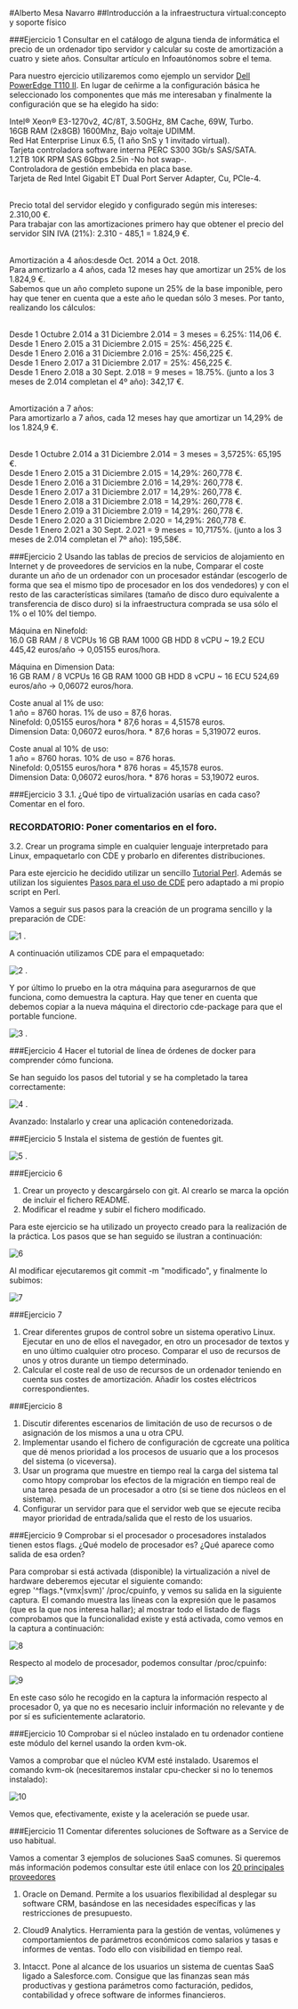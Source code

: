 
#Alberto Mesa Navarro
##Introducción a la infraestructura virtual:concepto y soporte físico

###Ejercicio 1
Consultar en el catálogo de alguna tienda de informática el precio de un ordenador tipo servidor y calcular su coste de amortización a cuatro y siete años. Consultar artículo en Infoautónomos sobre el tema.

Para nuestro ejercicio utilizaremos como ejemplo un servidor [Dell PowerEdge T110 II](http://ecomm.euro.dell.com/dellstore/basket.aspx?c=es&cs=esbsdt1&l=es&s=bsd&itemtype=CFG&oid=84adbb5e-09cf-45a4-b2cc-e2d3d0d09492). 
En lugar de ceñirme a la configuración básica he seleccionado los componentes que más me interesaban y finalmente la configuración que se ha elegido ha sido:

Intel® Xeon® E3-1270v2, 4C/8T, 3.50GHz, 8M Cache, 69W, Turbo. <br />
16GB RAM (2x8GB) 1600Mhz, Bajo voltaje UDIMM. <br />
Red Hat Enterprise Linux 6.5, (1 año SnS y 1 invitado virtual). <br />
Tarjeta controladora software interna PERC S300 3Gb/s SAS/SATA. <br />
1.2TB 10K RPM SAS 6Gbps 2.5in -No hot swap-. <br />
Controladora de gestión embebida en placa base. <br />
Tarjeta de Red Intel Gigabit ET Dual Port Server Adapter, Cu, PCIe-4. <br /> <br />

Precio total del servidor elegido y configurado según mis intereses: 2.310,00 €. <br />
Para trabajar con las amortizaciones primero hay que obtener el precio del servidor SIN IVA (21%): 2.310 - 485,1 = 1.824,9 €. <br /><br />

Amortización a 4 años:desde Oct. 2014 a Oct. 2018.<br />
Para amortizarlo a 4 años, cada 12 meses hay que amortizar un 25% de los 1.824,9 €.<br />
Sabemos que un año completo supone un 25% de la base imponible, pero hay que tener en cuenta que a este año le quedan sólo 3 meses. Por tanto, realizando los cálculos:<br /> <br />

Desde 1 Octubre 2.014 a 31 Diciembre 2.014 = 3 meses = 6.25%: 114,06 €.<br />
Desde 1 Enero 2.015 a 31 Diciembre 2.015 = 25%: 456,225 €.<br />
Desde 1 Enero 2.016 a 31 Diciembre 2.016 = 25%: 456,225 €.<br />
Desde 1 Enero 2.017 a 31 Diciembre 2.017 = 25%: 456,225 €.<br />
Desde 1 Enero 2.018 a 30 Sept. 2.018 = 9 meses = 18.75%. (junto a los 3 meses de 2.014 completan el 4º año): 342,17 €.<br /> <br />


Amortización a 7 años:<br />
Para amortizarlo a 7 años, cada 12 meses hay que amortizar un 14,29% de los 1.824,9 €.<br /><br />

Desde 1 Octubre 2.014 a 31 Diciembre 2.014 = 3 meses = 3,5725%: 65,195 €. <br />
Desde 1 Enero 2.015 a 31 Diciembre 2.015 = 14,29%: 260,778 €.<br />
Desde 1 Enero 2.016 a 31 Diciembre 2.016 = 14,29%: 260,778 €.<br />
Desde 1 Enero 2.017 a 31 Diciembre 2.017 = 14,29%: 260,778 €.<br />
Desde 1 Enero 2.018 a 31 Diciembre 2.018 = 14,29%: 260,778 €.<br />
Desde 1 Enero 2.019 a 31 Diciembre 2.019 = 14,29%: 260,778 €.<br />
Desde 1 Enero 2.020 a 31 Diciembre 2.020 = 14,29%: 260,778 €.<br />
Desde 1 Enero 2.021 a 30 Sept. 2.021 = 9 meses = 10,7175%. (junto a los 3 meses de 2.014 completan el 7º año):  195,58€.

###Ejercicio 2
Usando las tablas de precios de servicios de alojamiento en Internet y de proveedores de servicios en la nube, Comparar el coste durante un año de un ordenador con un procesador estándar (escogerlo de forma que sea el mismo tipo de procesador en los dos vendedores) y con el resto de las características similares (tamaño de disco duro equivalente a transferencia de disco duro) si la infraestructura comprada se usa sólo el 1% o el 10% del tiempo.

Máquina en Ninefold:<br />
16.0 GB RAM / 8 VCPUs	16 GB RAM	1000 GB HDD	8 vCPU	~ 19.2 ECU	445,42 euros/año -> 0,05155 euros/hora.<br />

Máquina en Dimension Data:<br />
16 GB RAM / 8 VCPUs 	16 GB RAM	1000 GB HDD	8 vCPU	~ 16 ECU	524,69 euros/año -> 0,06072 euros/hora.<br />

Coste anual al 1% de uso:<br />
1 año = 8760 horas. 1% de uso = 87,6 horas.<br />
Ninefold: 0,05155 euros/hora * 87,6 horas = 4,51578 euros.<br />
Dimension Data: 0,06072 euros/hora. * 87,6 horas = 5,319072 euros.<br />

Coste anual al 10% de uso:<br />
1 año = 8760 horas. 10% de uso = 876 horas.<br />
Ninefold: 0,05155 euros/hora * 876 horas = 45,1578 euros.<br />
Dimension Data: 0,06072 euros/hora. * 876 horas = 53,19072 euros.<br />


###Ejercicio 3
3.1. ¿Qué tipo de virtualización usarías en cada caso? Comentar en el foro.

### RECORDATORIO: Poner comentarios en el foro. ###

3.2. Crear un programa simple en cualquier lenguaje interpretado para Linux, empaquetarlo con CDE y probarlo en diferentes distribuciones.

Para este ejercicio he decidido utilizar un sencillo [Tutorial Perl](http://linuxconfig.org/perl-programming-tutorial). Además se utilizan los siguientes [Pasos para el uso de CDE](http://www.taringa.net/posts/linux/14889225/CDE-herramienta-para-crear-aplicaciones-portables-de-Linux.html) pero adaptado a mi propio script en Perl.

Vamos a seguir sus pasos para la creación de un programa sencillo y la preparación de CDE:

![1](http://s27.postimg.org/eo51afalf/Captur_Files_2.png) .

A continuación utilizamos CDE para el empaquetado:

![2](http://s28.postimg.org/ykohtm6kd/Captur_Files_1.png) .

Y por último lo pruebo en la otra máquina para asegurarnos de que funciona, como demuestra la captura. Hay que tener en cuenta que debemos copiar a la nueva máquina el directorio cde-package para que el portable funcione.

![3](http://s18.postimg.org/ou7r4cd21/Captura_de_pantalla.jpg) .


###Ejercicio 4
Hacer el tutorial de línea de órdenes de docker para comprender cómo funciona.

Se han seguido los pasos del tutorial y se ha completado la tarea correctamente:

![4](http://s29.postimg.org/cfsgj31x3/Tutorial_Docker.png) .


Avanzado: Instalarlo y crear una aplicación contenedorizada.

###Ejercicio 5
Instala el sistema de gestión de fuentes git.

![5](http://s27.postimg.org/ih0axolar/Captur_Files.png) .


###Ejercicio 6
1. Crear un proyecto y descargárselo con git. Al crearlo se marca la opción de incluir el fichero README. <br />
2. Modificar el readme y subir el fichero modificado. <br />

Para este ejercicio se ha utilizado un proyecto creado para la realización de la práctica. Los pasos que se han seguido se ilustran a continuación:

![6](http://s3.postimg.org/mfouvrrbn/Captur_Files.png)

Al modificar ejecutaremos git commit -m "modificado", y finalmente lo subimos:

![7](http://s15.postimg.org/aldx08wiz/Captur_Files_1.png)


###Ejercicio 7
1. Crear diferentes grupos de control sobre un sistema operativo Linux. Ejecutar en uno de ellos el navegador, en otro un procesador de textos y en uno último cualquier otro proceso. Comparar el uso de recursos de unos y otros durante un tiempo determinado. <br />
2. Calcular el coste real de uso de recursos de un ordenador teniendo en cuenta sus costes de amortización. Añadir los costes eléctricos correspondientes.


###Ejercicio 8
1. Discutir diferentes escenarios de limitación de uso de recursos o de asignación de los mismos a una u otra CPU. <br />
2. Implementar usando el fichero de configuración de cgcreate una política que dé menos prioridad a los procesos de usuario que a los procesos del sistema (o viceversa).
3. Usar un programa que muestre en tiempo real la carga del sistema tal como htopy comprobar los efectos de la migración en tiempo real de una tarea pesada de un procesador a otro (si se tiene dos núcleos en el sistema).
4. Configurar un servidor para que el servidor web que se ejecute reciba mayor prioridad de entrada/salida que el resto de los usuarios.


###Ejercicio 9
Comprobar si el procesador o procesadores instalados tienen estos flags. ¿Qué modelo de procesador es? ¿Qué aparece como salida de esa orden?

Para comprobar si está activada (disponible) la virtualización a nivel de hardware deberemos ejecutar el siguiente comando: <br />
egrep '^flags.*(vmx|svm)' /proc/cpuinfo, y vemos su salida en la siguiente captura. El comando muestra las líneas con la expresión que le pasamos (que es la que nos interesa hallar); al mostrar todo el listado de flags comprobamos que la funcionalidad existe y está activada, como vemos en la captura a continuación:

![8](http://s29.postimg.org/scckvd4s7/Captur_Files.png)

Respecto al modelo de procesador, podemos consultar /proc/cpuinfo:

![9](http://s18.postimg.org/x1obovell/Captur_Files_1.png)

En este caso sólo he recogido en la captura la información respecto al procesador 0, ya que no es necesario incluir información no relevante y de por sí es suficientemente aclaratorio.

###Ejercicio 10
Comprobar si el núcleo instalado en tu ordenador contiene este módulo del kernel usando la orden kvm-ok.

Vamos a comprobar que el núcleo KVM esté instalado. Usaremos el comando kvm-ok (necesitaremos instalar cpu-checker si no lo tenemos instalado):

![10](http://s30.postimg.org/65ftqvb9d/Captur_Files.png)

Vemos que, efectivamente, existe y la aceleración se puede usar.

###Ejercicio 11
Comentar diferentes soluciones de Software as a Service de uso habitual.

Vamos a comentar 3 ejemplos de soluciones SaaS comunes. Si queremos más información podemos consultar este útil enlace con los [20 principales proveedores](http://www.clouds360.com/saas.php)

1.  Oracle on Demand. Permite a los usuarios flexibilidad al desplegar su software CRM, basándose en las necesidades específicas y las restricciones de presupuesto. <br />

2. Cloud9 Analytics. Herramienta para la gestión de ventas, volúmenes y comportamientos de parámetros económicos como salarios y tasas e informes de ventas. Todo ello con visibilidad en tiempo real. <br />

3. Intacct. Pone al alcance de los usuarios un sistema de cuentas SaaS ligado a Salesforce.com. Consigue que las finanzas sean más productivas y gestiona parámetros como facturación, pedidos, contabilidad y ofrece software de informes financieros. <br />
